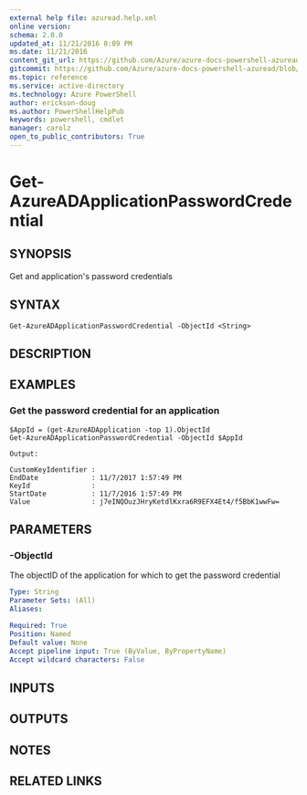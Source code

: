 ```yaml
---
external help file: azuread.help.xml
online version: 
schema: 2.0.0
updated_at: 11/21/2016 8:09 PM
ms.date: 11/21/2016
content_git_url: https://github.com/Azure/azure-docs-powershell-azuread/blob/master/Azure%20AD%20Cmdlets/AzureAD/v2/Get-AzureADApplicationPasswordCredential.md
gitcommit: https://github.com/Azure/azure-docs-powershell-azuread/blob/e79870303c4a5b18f88c61a5fe206bd45af8c480/Azure%20AD%20Cmdlets/AzureAD/v2/Get-AzureADApplicationPasswordCredential.md
ms.topic: reference
ms.service: active-directory
ms.technology: Azure PowerShell
author: erickson-doug
ms.author: PowerShellHelpPub
keywords: powershell, cmdlet
manager: carolz
open_to_public_contributors: True
---
```


# Get-AzureADApplicationPasswordCredential

## SYNOPSIS
Get and application's password credentials

## SYNTAX

```
Get-AzureADApplicationPasswordCredential -ObjectId <String>
```

## DESCRIPTION

## EXAMPLES

### Get the password credential for an application
```
$AppId = (get-AzureADApplication -top 1).ObjectId
Get-AzureADApplicationPasswordCredential -ObjectId $AppId

Output:

CustomKeyIdentifier :
EndDate             : 11/7/2017 1:57:49 PM
KeyId               :
StartDate           : 11/7/2016 1:57:49 PM
Value               : j7eINQOuzJHryKetdlKxra6R9EFX4Et4/f5BbK1wwFw=
```

## PARAMETERS

### -ObjectId
The objectID of the application for which to get the password credential

```yaml
Type: String
Parameter Sets: (All)
Aliases: 

Required: True
Position: Named
Default value: None
Accept pipeline input: True (ByValue, ByPropertyName)
Accept wildcard characters: False
```

## INPUTS

## OUTPUTS

## NOTES

## RELATED LINKS

